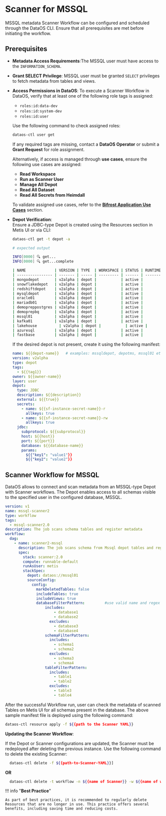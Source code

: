 # Scanner for MSSQL

MSSQL metadata Scanner Workflow can be configured and scheduled through the DataOS CLI. Ensure that all prerequisites are met before initiating the workflow.

## Prerequisites

- **Metadata Access Requirements**:The MSSQL user must have access to the `INFORMATION_SCHEMA`.

- **Grant SELECT Privilege**: MSSQL user must be granted `SELECT` privileges to fetch metadata from tables and views.

- **Access Permissions in DataOS**: To execute a Scanner Workflow in DataOS, verify that at least one of the following role tags is assigned:

    - `roles:id:data-dev`
    - `roles:id:system-dev`
    - `roles:id:user`

    Use the following command to check assigned roles:

    ```bash
    dataos-ctl user get
    ```

    If any required tags are missing, contact a **DataOS Operator** or submit a **Grant Request** for role assignment.

    Alternatively, if access is managed through **use cases**, ensure the following use cases are assigned:

    - **Read Workspace**
    - **Run as Scanner User**
    - **Manage All Depot**
    - **Read All Dataset**
    - **Read All Secrets from Heimdall**

    To validate assigned use cases, refer to the [**Bifrost Application Use Cases**](/interfaces/bifrost/ "Bifrost is a Graphical User Interface (GUI) that empowers users to effortlessly create and manage access policies for applications, services, people, and datasets. Bifrost leverages the governance engine of DataOS, Heimdall, to ensure secure and compliant data access through ABAC policies, giving users fine-grained control over the data and resources.") section.

- **Depot Verification**:  
    Ensure a JDBC-type Depot is created using the Resources section in Metis UI or via CLI:

    ```bash
    dataos-ctl get -t depot -a
    ```

    ```bash
    # expected output

    INFO[0000] 🔍 get...
    INFO[0000] 🔍 get...complete

    | NAME             | VERSION | TYPE  | WORKSPACE | STATUS | RUNTIME | OWNER      |
    | ---------------- | ------- | ----- | --------- | ------ | ------- | ---------- |
    | mongodepot       | v2alpha | depot |           | active |         | usertest   |
    | snowflakedepot   | v2alpha | depot |           | active |         | gojo       |
    | redshiftdepot    | v2alpha | depot |           | active |         | kira       |
    | mysqldepot       | v2alpha | depot |           | active |         | ryuk       |
    | oracle01         | v2alpha | depot |           | active |         | drdoom     |
    | mariadb01        | v2alpha | depot |           | active |         | tonystark  |
    | demopreppostgres | v2alpha | depot |           | active |         | slimshaddy |
    | demoprepbq       | v2alpha | depot |           | active |         | pengvin    |
    | mssql01          | v2alpha | depot |           | active |         | hulk       |
    | kafka01          | v2alpha | depot |           | active |         | peeter     |
    | lakehouse          | v2alpha | depot |           | active |         | blackpink  |
    | azuresql         | v2alpha | depot |           | active |         | arnold     |
    | fastbase         | v2alpha | depot |           | active |         | ddevil     |
    ```

    If the desired depot is not present, create it using the following manifest:

    ```yaml
    name: ${{depot-name}}   # examples: mssqldepot, depotms, mssql01 etc.
    version: v2alpha
    type: depot
    tags:
      - ${{tag1}}
    owner: ${{owner-name}}
    layer: user
    depot:
      type: JDBC
      description: ${{description}}
      external: ${{true}}
      secrets:
        - name: ${{sf-instance-secret-name}}-r
          allkeys: true
        - name: ${{sf-instance-secret-name}}-rw
          allkeys: true
      jdbc:
        subprotocol: ${{subprotocol}}
        host: ${{host}}
        port: ${{port}}
        database: ${{database-name}}
        params:
          ${{"key1": "value1"}}
          ${{"key2": "value2"}}
    ```

## Scanner Workflow for MSSQL

DataOS allows to connect and scan metadata from an MSSQL-type Depot with Scanner workflows. The Depot enables access to all schemas visible to the specified user in the configured database, MSSQL.


```yaml
version: v1
name: mssql-scanner2
type: workflow
tags:
  - mssql-scanner2.0
description: The job scans schema tables and register metadata
workflow:
  dag:
    - name: scanner2-mssql
      description: The job scans schema from Mssql depot tables and register metadata to metis2
      spec:
        stack: scanner:2.0
        compute: runnable-default
        runAsUser: metis
        stackSpec:
          depot: dataos://mssql01
          sourceConfig:
            config:
              markDeletedTables: false
              includeTables: true
              includeViews: true
              databaseFilterPattern:         #use valid name and regex to filter the data
                  includes:
                      - database1
                      - database2
                    excludes:
                      - database3
                      - database4
                  schemaFilterPattern:
                    includes:
                      - schema1
                      - schema2
                    excludes:
                      - schema3
                      - schema4
                  tableFilterPattern:
                    includes:
                      - table1
                      - table2
                    excludes:
                      - table3
                      - table4
```

After the successful Workflow run, user can check the metadata of scanned Tables on Metis UI for all schemas present in the database. The above sample manifest file is deployed using the following command:

```bash
dataos-ctl resource apply -f ${{path to the Scanner YAML}}
```

**Updating the Scanner Workflow**:

If the Depot or Scanner configurations are updated, the Scanner must be redeployed after deleting the previous instance. Use the following command to delete the existing Scanner:

```bash 
  dataos-ctl delete -f ${{path-to-Scanner-YAML}}]
```

**OR**

```bash
  dataos-ctl delete -t workflow -n ${{name of Scanner}} -w ${{name of workspace}}
```


!!! info "**Best Practice**"

    As part of best practices, it is recommended to regularly delete Resources that are no longer in use. This practice offers several benefits, including saving time and reducing costs.